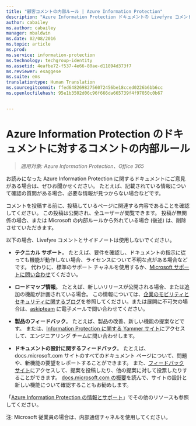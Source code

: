 ```yaml
---
title: "顧客コメントの内部ルール | Azure Information Protection"
description: "Azure Information Protection ドキュメントの Livefyre コメントとサイドバーのスコープと意図。"
author: cabailey
ms.author: cabailey
manager: mbaldwin
ms.date: 02/08/2016
ms.topic: article
ms.prod: 
ms.service: information-protection
ms.technology: techgroup-identity
ms.assetid: 4eafbe72-f537-4e66-80ae-d11894d373f7
ms.reviewer: esaggese
ms.suite: ems
translationtype: Human Translation
ms.sourcegitcommit: ffed64826982756072456be18cced0226b6bb6cc
ms.openlocfilehash: 95e1b3502d06c96f666da665739f4f97050c0b67


---
```


# <a name="house-rules-for-comments-on-the-azure-information-protection-documentation"></a>Azure Information Protection のドキュメントに対するコメントの内部ルール

>*適用対象: Azure Information Protection、Office 365*

お読みになった Azure Information Protection に関するドキュメントにご意見がある場合は、ぜひお聞かせください。 たとえば、記載されている情報について確認の質問がある場合、必要な情報が見つからない場合などです。 

コメントを投稿する前に、投稿しているページに関連する内容であることを確認してください。 この投稿は公開され、全ユーザーが閲覧できます。 投稿が無関係の場合、または Microsoft の内部ルールから外れている場合 (後述) は、削除させていただきます。
 
以下の場合、Livefyre コメントとサイドノートは使用しないでください。
 
- **テクニカル サポート**。 たとえば、要件を確認し、ドキュメントの指示に従っても機能が動作しない場合、ライセンスについて不明な点がある場合などです。 代わりに、標準のサポート チャネルを使用するか、[Microsoft サポートに問い合わせ](./get-started/information-support.md#to-contact-microsoft-support)てください。

- **ロードマップ情報**。 たとえば、新しいリリースが公開される場合、または追加の機能が計画されている場合。 この情報については、[企業のモビリティとセキュリティに関するブログ](https://blogs.technet.microsoft.com/enterprisemobility/?product=azure-information-protection,azure-rights-management-services)を参照してください。または展開に不可欠の場合は、[askipteam](mailto:%20askipteam@microsoft.com) に電子メールで問い合わせてください。

- **製品のフィードバック**。 たとえば、製品の改善、新しい機能の提案などです。 または、[Information Protection に関する Yammer サイト](https://www.yammer.com/AskIPTeam)にアクセスして、エンジニアリング チームに問い合わせします。

- **ドキュメントの設計に関するフィードバック**。 たとえば、docs.microsoft.com サイトのすべてのドキュメント ページについて、問題や、新機能の要望をレポートすることができます。 また、[フィードバック サイト](https://msdocs.uservoice.com/forums/364242-general-site-feedback)にアクセスして、提案を投稿したり、他の提案に対して投票したりすることができます。 [docs.microsoft.com の概要](/teamblog/introducing-docs-microsoft-com/)を読んで、サイトの設計と新しい機能について確認することもお勧めします。

「[Azure Information Protection の情報とサポート](./get-started/information-support.md)」でその他のリソースも参照してください。 

注: Microsoft 従業員の場合は、内部通信チャネルを使用してください。




<!--HONumber=Feb17_HO2-->


